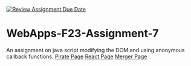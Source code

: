 [![Review Assignment Due Date](https://classroom.github.com/assets/deadline-readme-button-24ddc0f5d75046c5622901739e7c5dd533143b0c8e959d652212380cedb1ea36.svg)](https://classroom.github.com/a/Kv-XePEp)
# WebApps-F23-Assignment-7
An assignment on java script modifying the DOM and using anonymous callback functions.
[Pirate Page](https://44-563-webapps-f23.github.io/44563-webapps-f23-assignment7-Pranaybandla/pirate.html)
[React Page](https://44-563-webapps-f23.github.io/44563-webapps-f23-assignment7-Pranaybandla/react.html)
[Merger Page](https://44-563-webapps-f23.github.io/44563-webapps-f23-assignment7-Pranaybandla/merger.html)
